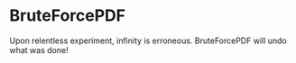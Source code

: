 # BruteForcePDF

Upon relentless experiment, infinity is erroneous. BruteForcePDF will undo what was done!
